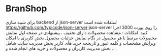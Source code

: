 # BranShop
برای شبیه سازی backend از json-server استفاده شده است
https://github.com/typicode/json-server
json-server  را روی پورت 3000 اجرا کنید.
امکانات  :
مشاهده محصولات دارای تخفیف ، پیشنهادی در صفحه اول
نمایش محصولات مرتبط با هر محصول در نگام نمایش جزئیات محصول
بخش کاربری با امکان ویرایش مشخصات و کلمه عبور و تاریخچه خرید های کاربر
بخش مدیریت سایت شامل بخش مدیریت کاربران و محصولات و خرید های انجام شده
و ...
